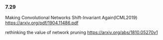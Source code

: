 ### 7.29

Making Convolutional Networks Shift-Invariant Again(ICML2019)
https://arxiv.org/pdf/1904.11486.pdf

rethinking the value of network pruning
https://arxiv.org/abs/1810.05270v1

